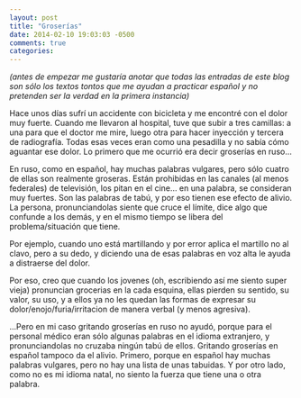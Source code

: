 ```yaml
---
layout: post
title: "Groserías"
date: 2014-02-10 19:03:03 -0500
comments: true
categories:
---
```


*(antes de empezar me gustaría anotar que todas las entradas de este blog son
sólo los textos tontos que me ayudan a practicar español y no pretenden ser
la verdad en la primera instancia)*

Hace unos días sufrí un accidente con bicicleta y me encontré con el dolor
muy fuerte. Cuando me llevaron al hospital, tuve que subir a tres camillas:
a una para que el doctor me mire, luego otra para hacer inyección y tercera
de radiografía. Todas esas veces eran como una pesadilla y no sabía cómo
aguantar ese dolor. Lo primero que me ocurrió era decir groserías en ruso…

En ruso, como en español, hay muchas palabras vulgares, pero sólo cuatro
de ellas son realmente groseras. Están prohibidas en las canales
(al menos federales) de televisión, los pitan en el cine… en una palabra,
se consideran muy fuertes. Son las palabras de tabú, y por eso tienen ese
efecto de alivio. La persona, pronunciandolas siente que cruce el límite,
dice algo que confunde a los demás, y en el mismo tiempo se libera
del problema/situación que tiene.

Por ejemplo, cuando uno está martillando y por error aplica el martillo
no al clavo, pero a su dedo, y diciendo una de esas palabras en voz alta
le ayuda a distraerse del dolor.

Por eso, creo que cuando los jovenes (oh, escribiendo así me siento super
vieja) pronuncian grocerias en la cada esquina, ellas pierden su sentido,
su valor, su uso, y a ellos ya no les quedan las formas de expresar
su dolor/enojo/furia/irritacion de manera verbal (y menos agresiva).

…Pero en mi caso gritando groserías en ruso no ayudó, porque para
el personal médico eran sólo algunas palabras en el idioma extranjero,
y pronunciandolas no cruzaba ningún tabú de ellos. Gritando groserías
en español tampoco da el alivio. Primero, porque en español hay muchas
palabras vulgares, pero no hay una lista de unas tabuidas.
Y por otro lado, como no es mi idioma natal, no siento la fuerza
que tiene una o otra palabra.
